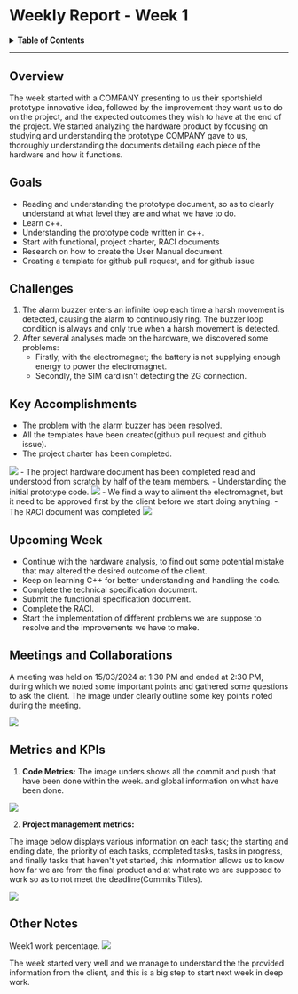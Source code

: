 # Weekly Report - Week 1

<details>
<summary><b>Table of Contents</b></summary>

1. [Overview](#overview)
2. [Goals](#goals)
3. [Challenges](#challenges)
4. [Key Accomplishments](#key-accomplishments)
5. [Upcoming Week](#upcoming-week)
6. [Meetings and Collaborations](#meetings-and-collaborations)
7. [Metrics and KPIs](#metrics-and-kpis)
8. [Other Notes](#other-notes)

</details>

------------
## Overview

The week started with a COMPANY presenting to us their sportshield prototype innovative idea, followed by the improvement they want us to do on the project, and the expected outcomes they wish to have at the end of the project. We started analyzing the hardware product by focusing on studying and understanding the prototype COMPANY gave to us, thoroughly understanding the documents detailing each piece of the hardware and how it functions.

## Goals

- Reading and understanding the prototype document, so as to clearly understand at what level they are and what we have to do.
- Learn c++.
- Understanding the prototype code written in c++.
- Start with functional, project charter, RACI documents
- Research on how to create the User Manual document.
- Creating a template for github pull request, and for github issue

## Challenges
1. The alarm buzzer enters an infinite loop each time a harsh movement is detected, causing the alarm to continuously ring. The buzzer loop condition is always and only true when a harsh movement is detected.
2. After several analyses made on the hardware, we discovered some problems:
    - Firstly, with the electromagnet; the battery is not supplying enough energy to power the electromagnet.
    - Secondly, the SIM card isn't detecting the 2G connection.

## Key Accomplishments
- The problem with the alarm buzzer has been resolved.
- All the templates have been created(github pull request and github issue).
- The project charter has been completed.
<img src="images/Project_Charter.png">
- The project hardware document has been completed read and understood from scratch by half of the team members.
- Understanding the initial prototype code.
<img src="images/Code_prototype_review.png">
- We find a way to aliment the electromagnet, but it need to be approved first by the client before we start doing anything.
- The RACI document was completed
<img src= "images/RACI.png">

## Upcoming Week

- Continue with the hardware analysis, to find out some potential mistake that may altered the desired outcome of the client.
- Keep on learning C++ for better understanding and handling the code.
- Complete the technical specification document.
- Submit the functional specification document.
- Complete the RACI.
- Start the implementation of different problems we are suppose to resolve and the improvements we have to make.

## Meetings and Collaborations

 A meeting was held on 15/03/2024 at 1:30 PM and ended at 2:30 PM, during which we noted some important points and gathered some questions to ask the client. The image under clearly outline some key points noted during the meeting.

<img src="images/Week1_meeting.png">

## Metrics and KPIs

1. **Code Metrics:**
The image unders shows all the commit and push that have been done within the week. and global information on what have been done.

<img src= "images/Commit&push_history.png">

2. **Project management metrics:**

The image below displays various information on each task; the starting and ending date, the priority of each tasks, completed tasks, tasks in progress, and finally tasks that haven't yet started, this information allows us to know how far we are from the final product and at what rate we are supposed to work so as to not meet the deadline(Commits Titles).

<img src="images/Week1_TaskManagement.png">


## Other Notes

Week1 work percentage.
<img src="images/Week1_progess.png">

The week started very well and we manage to understand the the provided information from the client, and this is a big step to start next week in deep work.

